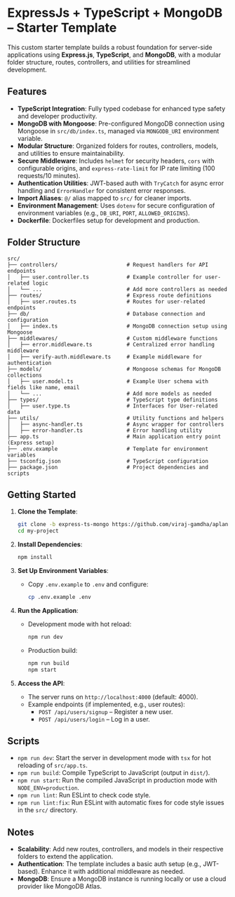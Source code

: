 # ExpressJs + TypeScript + MongoDB – Starter Template

This custom starter template builds a robust foundation for server-side applications using **Express.js**, **TypeScript**, and **MongoDB**, with a modular folder structure, routes, controllers, and utilities for streamlined development.

## Features

- **TypeScript Integration**: Fully typed codebase for enhanced type safety and developer productivity.
- **MongoDB with Mongoose**: Pre-configured MongoDB connection using Mongoose in `src/db/index.ts`, managed via `MONGODB_URI` environment variable.
- **Modular Structure**: Organized folders for routes, controllers, models, and utilities to ensure maintainability.
- **Secure Middleware**: Includes `helmet` for security headers, `cors` with configurable origins, and `express-rate-limit` for IP rate limiting (100 requests/10 minutes).
- **Authentication Utilities**: JWT-based auth with `TryCatch` for async error handling and `ErrorHandler` for consistent error responses.
- **Import Aliases**: `@/` alias mapped to `src/` for cleaner imports.
- **Environment Management**: Uses `dotenv` for secure configuration of environment variables (e.g., `DB_URI`, `PORT`, `ALLOWED_ORIGINS`).
- **Dockerfile**: Dockerfiles setup for development and production.

## Folder Structure

```
src/
├── controllers/                      # Request handlers for API endpoints
│   ├── user.controller.ts            # Example controller for user-related logic
│   └── ...                           # Add more controllers as needed
├── routes/                           # Express route definitions
│   ├── user.routes.ts                # Routes for user-related endpoints
├── db/                               # Database connection and configuration
│   ├── index.ts                      # MongoDB connection setup using Mongoose
├── middlewares/                      # Custom middleware functions
│   ├── error.middleware.ts           # Centralized error handling middleware
│   ├── verify-auth.middleware.ts     # Example middleware for authentication
├── models/                           # Mongoose schemas for MongoDB collections
│   ├── user.model.ts                 # Example User schema with fields like name, email
│   └── ...                           # Add more models as needed
├── types/                            # TypeScript type definitions
│   ├── user.type.ts                  # Interfaces for User-related data
├── utils/                            # Utility functions and helpers
│   ├── async-handler.ts              # Async wrapper for controllers
│   ├── error-handler.ts              # Error handling utility
├── app.ts                            # Main application entry point (Express setup)
├── .env.example                      # Template for environment variables
├── tsconfig.json                     # TypeScript configuration
├── package.json                      # Project dependencies and scripts
```

## Getting Started

1. **Clone the Template**:
   ```bash
   git clone -b express-ts-mongo https://github.com/viraj-gamdha/aplance-app-templates.git my-project
   cd my-project
   ```

2. **Install Dependencies**:
   ```bash
   npm install
   ```

3. **Set Up Environment Variables**:
   - Copy `.env.example` to `.env` and configure:
     ```bash
     cp .env.example .env
     ```

4. **Run the Application**:
   - Development mode with hot reload:
     ```bash
     npm run dev
     ```
   - Production build:
     ```bash
     npm run build
     npm start
     ```

5. **Access the API**:
   - The server runs on `http://localhost:4000` (default: 4000).
   - Example endpoints (if implemented, e.g., user routes):
     - `POST /api/users/signup` – Register a new user.
     - `POST /api/users/login` – Log in a user.

## Scripts

- `npm run dev`: Start the server in development mode with `tsx` for hot reloading of `src/app.ts`.
- `npm run build`: Compile TypeScript to JavaScript (output in `dist/`).
- `npm run start`: Run the compiled JavaScript in production mode with `NODE_ENV=production`.
- `npm run lint`: Run ESLint to check code style.
- `npm run lint:fix`: Run ESLint with automatic fixes for code style issues in the `src/` directory.

## Notes

- **Scalability**: Add new routes, controllers, and models in their respective folders to extend the application.
- **Authentication**: The template includes a basic auth setup (e.g., JWT-based). Enhance it with additional middleware as needed.
- **MongoDB**: Ensure a MongoDB instance is running locally or use a cloud provider like MongoDB Atlas.